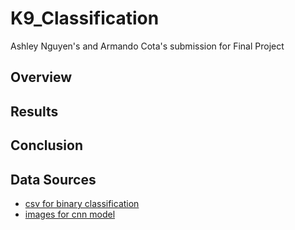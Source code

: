 # K9_Classification
Ashley Nguyen's and Armando Cota's submission for Final Project

## Overview

## Results

## Conclusion

## Data Sources
* [csv for binary classification](https://www.kaggle.com/datasets/marshuu/dog-breeds) <br/>
* [images for cnn model](https://www.kaggle.com/datasets/miljan/stanford-dogs-dataset-traintest)
